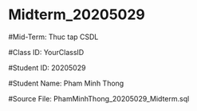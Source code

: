 # Midterm_20205029

#Mid-Term: Thuc tap CSDL 

#Class ID: YourClassID 

#Student ID: 20205029

#Student Name: Pham Minh Thong 

#Source File: PhamMinhThong_20205029_Midterm.sql 
